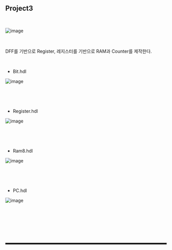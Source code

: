## Project3

<br>

![image](https://user-images.githubusercontent.com/52172169/207836450-8dde974b-e173-44ab-9750-d329bec5e70d.png)

<br>

DFF를 기반으로 Register, 레지스터를 기반으로 RAM과 Counter를 제작한다.

<br>

+ Bit.hdl

![image](https://user-images.githubusercontent.com/52172169/207851852-945599c0-f80d-4cbd-8493-19babf3d3f7c.png)

```c

```

<br><br>

+ Register.hdl

![image](https://user-images.githubusercontent.com/52172169/207851943-f2d6e038-fd55-45e8-ba42-fb86773f9f22.png)

```c

```

<br><br>

+ Ram8.hdl

![image](https://user-images.githubusercontent.com/52172169/207852020-c4285f99-c8b3-4a16-92c7-4a3b235a7e4a.png)

```c

```

<br><br>

+ PC.hdl

![image](https://user-images.githubusercontent.com/52172169/207851982-490513f9-5944-4986-b8dc-2f47ae713c76.png)

```c

```

<br><br>

<br><br>
<hr style="border: 2px solid;">
<br><br>
